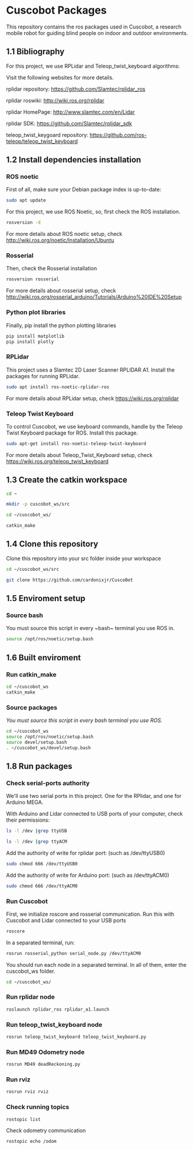# Cuscobot Packages
This repository contains the ros packages used in Cuscobot, a research mobile robot for guiding blind people on indoor and outdoor environments.

## 1.1 Bibliography
For this project, we use RPLidar and Teleop_twist_keyboard algorithms:

Visit the following websites for more details.

rplidar repository: https://github.com/Slamtec/rplidar_ros

rplidar roswiki: http://wiki.ros.org/rplidar

rplidar HomePage: http://www.slamtec.com/en/Lidar

rplidar SDK: https://github.com/Slamtec/rplidar_sdk

teleop_twist_keygoard repository:   https://github.com/ros-teleop/teleop_twist_keyboard

## 1.2 Install dependencies installation
### ROS noetic
First of all, make sure your Debian package index is up-to-date:

```bash
sudo apt update
```
For this project, we use ROS Noetic, so, first check the ROS installation.

```bash
rosversion -d
```

For more details about ROS noetic setup, check http://wiki.ros.org/noetic/Installation/Ubuntu

### Rosserial
Then, check the Rosserial installation

```bash
rosversion rosserial
```
For more details about rosserial setup, check http://wiki.ros.org/rosserial_arduino/Tutorials/Arduino%20IDE%20Setup

### Python plot libraries
Finally, pip install the python plotting libraries

```bash
pip install matplotlib
pip install plotly
```

### RPLidar
This project uses a Slamtec 2D Laser Scanner RPLIDAR A1. Install the packages for running RPLidar.

```bash
sudo apt install ros-noetic-rplidar-ros
```

For more details about RPLidar setup, check https://wiki.ros.org/rplidar

### Teleop Twist Keyboard
To control Cuscobot, we use keyboard commands, handle by the Teleop Twist Keyboard package for ROS. Install this package.

```bash
sudo apt-get install ros-noetic-teleop-twist-keyboard
```

For more details about Teleop_Twist_Keyboard setup, check https://wiki.ros.org/teleop_twist_keyboard

## 1.3 Create the catkin workspace

```bash
cd ~
```

```bash
mkdir -p cuscobot_ws/src
```

```bash
cd ~/cuscobot_ws/
```

```bash
catkin_make
```

## 1.4 Clone this repository

Clone this repository into your src folder inside your workspace

```bash
cd ~/cuscobot_ws/src
```

```bash
git clone https://github.com/cardonixjr/CuscoBot
```

## 1.5 Enviroment setup
### Source bash
You must source this script in every ~bash~ terminal you use ROS in. 

```bash
source /opt/ros/noetic/setup.bash
```

## 1.6 Built enviroment
### Run catkin_make 

```bash
cd ~/cuscobot_ws
catkin_make
```

### Source packages
*You must source this script in every bash terminal you use ROS.*

```bash
cd ~/cuscobot_ws
source /opt/ros/noetic/setup.bash
source devel/setup.bash
. ~/cuscobot_ws/devel/setup.bash
```

## 1.8 Run packages

### Check serial-ports authority
We'll use two serial ports in this project. One for the RPlidar, and one for Arduino MEGA.

With Arduino and Lidar connected to USB ports of your computer, check their permissions:

```bash
ls -l /dev |grep ttyUSB
```

```bash
ls -l /dev |grep ttyACM
```

Add the authority of write for rplidar port: (such as /dev/ttyUSB0)

```bash
sudo chmod 666 /dev/ttyUSB0
```

Add the authority of write for Arduino port: (such as /dev/ttyACM0)

```bash
sudo chmod 666 /dev/ttyACM0
```

### Run Cuscobot

First, we initialize roscore and rosserial communication. Run this with Cuscobot and Lidar connected to your USB ports

```bash
roscore
```

In a separated terminal, run:

```bash
rosrun rosserial_python serial_node.py /dev/ttyACM0
```

You should run each node in a separated terminal. In all of them, enter the cuscobot_ws folder.

```bash
cd ~/cuscobot_ws/
```

### Run rplidar node

```bash
roslaunch rplidar_ros rplidar_a1.launch
```

### Run teleop_twist_keyboard node

```bash
rosrun teleop_twist_keyboard teleop_twist_keyboard.py
```

### Run MD49 Odometry node

```bash
rosrun MD49 deadReckoning.py
```

### Run rviz

```bash
rosrun rviz rviz
```

### Check running topics
```bash
rostopic list
```

Check odometry communication

```bash
rostopic echo /odom
```
